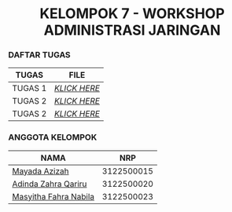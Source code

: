 <h1 align="center"> KELOMPOK 7 - WORKSHOP ADMINISTRASI JARINGAN </h1>

### DAFTAR TUGAS 
| TUGAS | FILE |
| ------| -----|
| TUGAS 1 |  _[KLICK HERE](https://github.com/adindazaahraa/administrasijaringan/tree/main/Tugas-Pertama)_ |
| TUGAS 2 |  _[KLICK HERE](https://github.com/adindazaahraa/administrasijaringan/tree/main/Tugas-Kedua)_ |
| TUGAS 2 |  _[KLICK HERE](https://github.com/adindazaahraa/SysAdmin-3122500020/tree/main/Tugas-Ketiga)_ |

### ANGGOTA KELOMPOK
| NAMA                          | NRP       |
| ----------------------------- | --------- |
| [Mayada Azizah](https://github.com/mayadaazzh)         | 3122500015 |
| [Adinda Zahra Qariru](https://github.com/adindazaahraa) | 3122500020 |
| [Masyitha Fahra Nabila](http://github.com/Punyasyitha)  | 3122500023 |
